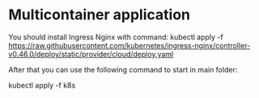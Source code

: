 # Multicontainer application


You should install Ingress Nginx with command:
kubectl apply -f https://raw.githubusercontent.com/kubernetes/ingress-nginx/controller-v0.46.0/deploy/static/provider/cloud/deploy.yaml

After that you can use the following command to start in main folder:

kubectl apply -f k8s

